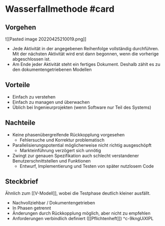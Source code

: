 # Wasserfallmethode #card
## Vorgehen
![[Pasted image 20220425210019.png]]
- Jede Aktivität in der angegebenen Reihenfolge vollständig durchführen. Mit der nächsten Aktivität wird erst dann begonnen, wenn die vorherige abgeschlossen ist.
- Am Ende jeder Aktivität steht ein fertiges Dokument. Deshalb zählt es zu den dokumentengetriebenen Modellen
## Vorteile
- Einfach zu verstehen
- Einfach zu managen und überwachen
- Üblich bei Ingenieurprojekten (wenn Software nur Teil des Systems)
## Nachteile
- Keine phasenübergreifende Rückkopplung vorgesehen
	- Fehlersuche und Korrektur problematisch
- Parallelisierungspotential möglicherweise nicht richtig ausgeschöpft
	- Markteinführung verzögert sich unnötig
- Zwingt zur genauen Spezifikation auch schlecht verstandener Benutzerschnittstellen und Funktionen
	- Entwurf, Implementierung und Testen von später nutzlosem Code

## Steckbrief
Ähnlich zum [[V-Modell]], wobei die Testphase deutlich kleiner ausfällt.
- Nachvollziehbar / Dokumentengetrieben
- In Phasen getrennt
- Änderungen durch Rückkopplung möglich, aber nicht zu empfehlen
- Anforderungen verbindlich definiert ([[Pflichtenheft]])
^c-9kngUiXIPL
